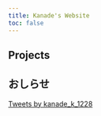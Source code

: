 ```yaml
---
title: Kanade's Website
toc: false
---
```


## Projects

## おしらせ

<p><a class="twitter-timeline" href="https://twitter.com/kanade_k_1228?ref_src=twsrc%5Etfw">Tweets by kanade_k_1228</a> <script async src="https://platform.twitter.com/widgets.js" charset="utf-8"></script></p>

